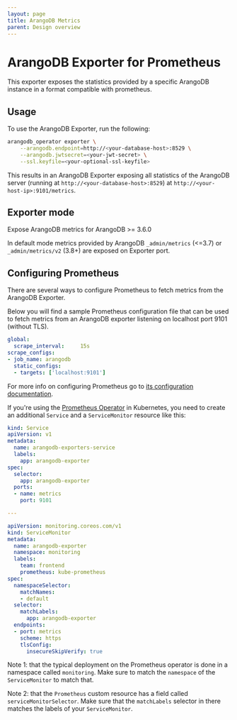 ```yaml
---
layout: page
title: ArangoDB Metrics
parent: Design overview
---
```


# ArangoDB Exporter for Prometheus

This exporter exposes the statistics provided by a specific ArangoDB instance
in a format compatible with prometheus.

## Usage

To use the ArangoDB Exporter, run the following:

```bash
arangodb_operator exporter \
    --arangodb.endpoint=http://<your-database-host>:8529 \
    --arangodb.jwtsecret=<your-jwt-secret> \
    --ssl.keyfile=<your-optional-ssl-keyfile>
```

This results in an ArangoDB Exporter exposing all statistics of
the ArangoDB server (running at `http://<your-database-host>:8529`)
at `http://<your-host-ip>:9101/metrics`.

## Exporter mode

Expose ArangoDB metrics for ArangoDB >= 3.6.0

In default mode metrics provided by ArangoDB `_admin/metrics` (<=3.7) or `_admin/metrics/v2` (3.8+) are exposed on Exporter port.

## Configuring Prometheus

There are several ways to configure Prometheus to fetch metrics from the ArangoDB Exporter.

Below you will find a sample Prometheus configuration file that can be used to fetch
metrics from an ArangoDB exporter listening on localhost port 9101 (without TLS).

```yaml
global:
  scrape_interval:     15s
scrape_configs:
- job_name: arangodb
  static_configs:
  - targets: ['localhost:9101']
```

For more info on configuring Prometheus go to [its configuration documentation](https://prometheus.io/docs/prometheus/latest/configuration/configuration).

If you're using the [Prometheus Operator](https://github.com/coreos/prometheus-operator)
in Kubernetes, you need to create an additional `Service` and a `ServiceMonitor` resource
like this:

```yaml
kind: Service
apiVersion: v1
metadata:
  name: arangodb-exporters-service
  labels:
    app: arangodb-exporter
spec:
  selector:
    app: arangodb-exporter
  ports:
  - name: metrics
    port: 9101

---

apiVersion: monitoring.coreos.com/v1
kind: ServiceMonitor
metadata:
  name: arangodb-exporter
  namespace: monitoring
  labels:
    team: frontend
    prometheus: kube-prometheus
spec:
  namespaceSelector:
    matchNames:
    - default
  selector:
    matchLabels:
      app: arangodb-exporter
  endpoints:
  - port: metrics
    scheme: https
    tlsConfig:
      insecureSkipVerify: true
```

Note 1: that the typical deployment on the Prometheus operator is done in
a namespace called `monitoring`. Make sure to match the `namespace`
of the `ServiceMonitor` to match that.

Note 2: that the `Prometheus` custom resource has a field called `serviceMonitorSelector`.
Make sure that the `matchLabels` selector in there matches the labels of
your `ServiceMonitor`.